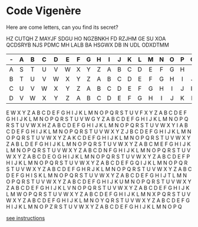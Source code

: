 # Code Vigenère

Here are come letters, can you find its secret?

HZ CUTQH Z MAYJF SDGU HO NGZBNKH FD RZJHM GE SU XOA QCDSRYB NJS PDMC MH LALB BA HSGWX DB IN UDL ODXDTMM

  | - | A |	B |	C | D | E | F | G | H | I	| J |	K |	L |	M |	N |	O |	P |	Q |	R |	S |	T |	U |	V |	W |	X |	Y |	Z |
  |:--:|:--:|:--:|:--:|:--:|:--:|:--:|:--:|:--:|:--:|:--:|:--:|:--:|:--:|:--:|:--:|:--:|:--:|:--:|:--:|:--:|:--:|:--:|:--:|:--:|:--:|:--:|
| A	| S |	T |	U |	V |	W |	X |	Y |	Z |	A |	B |	C |	D |	E	| F	| G	| H |	I |	J |	K |	L |	M |	N |	O |	P |	Q |	R |
| B |	T |	U |	V |	W |	X |	Y |	Z |	A |	B |	C |	D |	E |	F	| G	| H	| I	| J	| K	| L	| M	| N	| O	| P |	Q |	R |	S |
| C	| U	| V	| W	| X	| Y |	Z	| A	| B	| C |	D |	E |	F |	G |	H |	I |	J |	K |	L |	M |	N |	O |	P |	Q |	R |	S |	T |
| D	| V |	W |	X |	Y |	Z |	A |	B |	C |	D |	E |	F |	G |	H |	I |	J |	K | L	| M |	N |	O |	P |	Q |	R |	S |	T |	U |
E	W	X	Y	Z	A	B	C	D	E	F	G	H	I	J	K	L	M	N	O	P	Q	R	S	T	U	V
F	X	Y	Z	A	B	C	D	E	F	G	H	I	J	K	L	M	N	O	P	Q	R	S	T	U	V	W
G	Y	Z	A	B	C	D	E	F	G	H	I	J	K	L	M	N	O	P	Q	R	S	T	U	V	W	X
H	Z	A	B	C	D	E	F	G	H	I	J	K	L	M	N	O	P	Q	R	S	T	U	V	W	X	Y
I	A	B	C	D	E	F	G	H	I	J	K	L	M	N	O	P	Q	R	S	T	U	V	W	X	Y	Z
J	B	C	D	E	F	G	H	I	J	K	L	M	N	O	P	Q	R	S	T	U	V	W	X	Y	Z	A
K	C	D	E	F	G	H	I	J	K	L	M	N	O	P	Q	R	S	T	U	V	W	X	Y	Z	A	B
L	D	E	F	G	H	I	J	K	L	M	N	O	P	Q	R	S	T	U	V	W	X	Y	Z	A	B	C
M	E	F	G	H	I	J	K	L	M	N	O	P	Q	R	S	T	U	V	W	X	Y	Z	A	B	C	D
N	F	G	H	I	J	K	L	M	N	O	P	Q	R	S	T	U	V	W	X	Y	Z	A	B	C	D	E
O	G	H	I	J	K	L	M	N	O	P	Q	R	S	T	U	V	W	X	Y	Z	A	B	C	D	E	F
P	H	I	J	K	L	M	N	O	P	Q	R	S	T	U	V	W	X	Y	Z	A	B	C	D	E	F	G
Q	I	J	K	L	M	N	O	P	Q	R	S	T	U	V	W	X	Y	Z	A	B	C	D	E	F	G	H
R	J	K	L	M	N	O	P	Q	R	S	T	U	V	W	X	Y	Z	A	B	C	D	E	F	G	H	I
S	K	L	M	N	O	P	Q	R	S	T	U	V	W	X	Y	Z	A	B	C	D	E	F	G	H	I	J
T	L	M	N	O	P	Q	R	S	T	U	V	W	X	Y	Z	A	B	C	D	E	F	G	H	I	J	K
U	M	N	O	P	Q	R	S	T	U	V	W	X	Y	Z	A	B	C	D	E	F	G	H	I	J	K	L
V	N	O	P	Q	R	S	T	U	V	W	X	Y	Z	A	B	C	D	E	F	G	H	I	J	K	L	M
W	O	P	Q	R	S	T	U	V	W	X	Y	Z	A	B	C	D	E	F	G	H	I	J	K	L	M	N
X	P	Q	R	S	T	U	V	W	X	Y	Z	A	B	C	D	E	F	G	H	I	J	K	L	M	N	O
Y	Q	R	S	T	U	V	W	X	Y	Z	A	B	C	D	E	F	G	H	I	J	K	L	M	N	O	P
Z	R	S	T	U	V	W	X	Y	Z	A	B	C	D	E	F	G	H	I	J	K	L	M	N	O	P	Q


[see instructions](groupe3/page/codevigenèreinstructions.md/)
